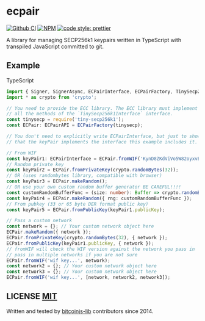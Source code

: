# ecpair
[![Github CI](https://github.com/bitcoinjs/ecpair/actions/workflows/main_ci.yml/badge.svg)](https://github.com/bitcoinjs/ecpair/actions/workflows/main_ci.yml) [![NPM](https://img.shields.io/npm/v/ecpair.svg)](https://www.npmjs.org/package/ecpair) [![code style: prettier](https://img.shields.io/badge/code_style-prettier-ff69b4.svg?style=flat-square)](https://github.com/prettier/prettier)

A library for managing SECP256k1 keypairs written in TypeScript with transpiled JavaScript committed to git.

## Example

TypeScript

``` typescript
import { Signer, SignerAsync, ECPairInterface, ECPairFactory, TinySecp256k1Interface } from 'ecpair';
import * as crypto from 'crypto';

// You need to provide the ECC library. The ECC library must implement 
// all the methods of the `TinySecp256k1Interface` interface.
const tinysecp = require('tiny-secp256k1');
const ECPair: ECPairAPI = ECPairFactory(tinysecp);

// You don't need to explicitly write ECPairInterface, but just to show
// that the keyPair implements the interface this example includes it.

// From WIF
const keyPair1: ECPairInterface = ECPair.fromWIF('KynD8ZKdViVo5W82oyxvE18BbG6nZPVQ8Td8hYbwU94RmyUALUik');
// Random private key
const keyPair2 = ECPair.fromPrivateKey(crypto.randomBytes(32));
// OR (uses randombytes library, compatible with browser)
const keyPair3 = ECPair.makeRandom();
// OR use your own custom random buffer generator BE CAREFUL!!!!
const customRandomBufferFunc = (size: number): Buffer => crypto.randomBytes(size);
const keyPair4 = ECPair.makeRandom({ rng: customRandomBufferFunc });
// From pubkey (33 or 65 byte DER format public key)
const keyPair5 = ECPair.fromPublicKey(keyPair1.publicKey);

// Pass a custom network
const network = {}; // Your custom network object here
ECPair.makeRandom({ network });
ECPair.fromPrivateKey(crypto.randomBytes(32), { network });
ECPair.fromPublicKey(keyPair1.publicKey, { network });
// fromWIF will check the WIF version against the network you pass in
// pass in multiple networks if you are not sure
ECPair.fromWIF('wif key...', network);
const network2 = {}; // Your custom network object here
const network3 = {}; // Your custom network object here
ECPair.fromWIF('wif key...', [network, network2, network3]);
```

## LICENSE [MIT](LICENSE)
Written and tested by [bitcoinjs-lib](https://github.com/bitcoinjs/bitcoinjs-lib) contributors since 2014.
